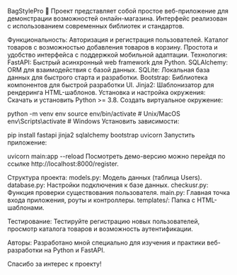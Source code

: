 BagStylePro 🌟
Проект представляет собой простое веб-приложение для демонстрации возможностей онлайн-магазина. Интерфейс реализован с использованием современных библиотек и стандартов.

Функциональность:
    Авторизация и регистрация пользователей.
    Каталог товаров с возможностью добавления товаров в корзину.
    Простота и удобство интерфейса с поддержкой мобильной адаптации.
Технология:
    FastAPI: Быстрый асинхронный web framework для Python.
    SQLAlchemy: ORM для взаимодействия с базой данных.
    SQLite: Локальная база данных для быстрого старта и разработки.
    Bootstrap: Библиотека компонентов для быстрой разработки UI.
    Jinja2: Шаблонизатор для рендеринга HTML-шаблонов.
Установка и настройка окружения:
    Скачать и установить Python >= 3.8.
Создать виртуальное окружение:

python -m venv env
source env/bin/activate  # Unix/MacOS
env\Scripts\activate     # Windows
Установить зависимости:

pip install fastapi jinja2 sqlalchemy bootstrap uvicorn
Запустить приложение:

uvicorn main:app --reload
Посмотреть демо-версию можно перейдя по ссылке http://localhost:8000/register.

Структура проекта:
    models.py: Модель данных (таблица Users).
    database.py: Настройки подключения к базе данных.
    checkusr.py: Функция проверки существования пользователя.
    main.py: Главная точка входа приложения, роуты и контроллеры.
    templates/: Папка с HTML-шаблонами.
    
Тестирование:
Тестируйте регистрацию новых пользователей, просмотр каталога товаров и возможность аутентификации.

Авторы:
Разработано мной специально для изучения и практики веб-разработки на Python и FastAPI.

Спасибо за интерес к проекту!


